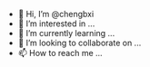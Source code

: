 - 👋 Hi, I’m @chengbxi
- 👀 I’m interested in ...
- 🌱 I’m currently learning ...
- 💞️ I’m looking to collaborate on ...
- 📫 How to reach me ...

<!---
chengbxi/chengbxi is a ✨ special ✨ repository because its `README.md` (this file) appears on your GitHub profile.
You can click the Preview link to take a look at your changes.
--->

